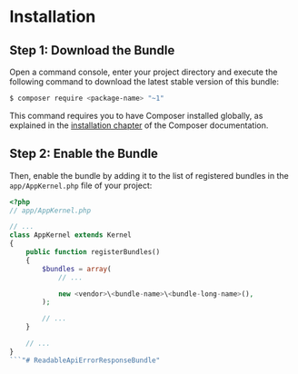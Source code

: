 Installation
============

Step 1: Download the Bundle
---------------------------

Open a command console, enter your project directory and execute the
following command to download the latest stable version of this bundle:

```bash
$ composer require <package-name> "~1"
```

This command requires you to have Composer installed globally, as explained
in the [installation chapter](https://getcomposer.org/doc/00-intro.md)
of the Composer documentation.

Step 2: Enable the Bundle
-------------------------

Then, enable the bundle by adding it to the list of registered bundles
in the `app/AppKernel.php` file of your project:

```php
<?php
// app/AppKernel.php

// ...
class AppKernel extends Kernel
{
    public function registerBundles()
    {
        $bundles = array(
            // ...

            new <vendor>\<bundle-name>\<bundle-long-name>(),
        );

        // ...
    }

    // ...
}
```"# ReadableApiErrorResponseBundle" 
